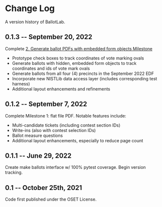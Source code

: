# Change Log

A version history of BallotLab.

## 0.1.3 -- September 20, 2022

Complete [2. Generate ballot PDFs with embedded form objects Milestone](https://github.com/TrustTheVote-Project/BallotLab/milestone/2)

* Prototype check boxes to track coordinates of vote marking ovals
* Generate ballots with hidden, embedded form objects to track coordinates and ids of vote mark ovals
* Generate ballots from all four (4) precincts in the September 2022 EDF
* Incorporate new NISTLib data access layer (includes corresponding test harness)
* Additional layout enhancements and refinements

## 0.1.2 -- September 7, 2022

Complete Milestone 1: flat file PDF. Notable features include:

* Multi-candidate tickets (including contest section IDs)
* Write-ins (also with contest selection IDs)
* Ballot measure questions
* Additional layout enhancements, especially to reduce page count

## 0.1.1 -- June 29, 2022

Create make ballots interface w/ 100% pytest coverage. Begin version tracking.

## 0.1 -- October 25th, 2021

Code first published under the OSET License.
